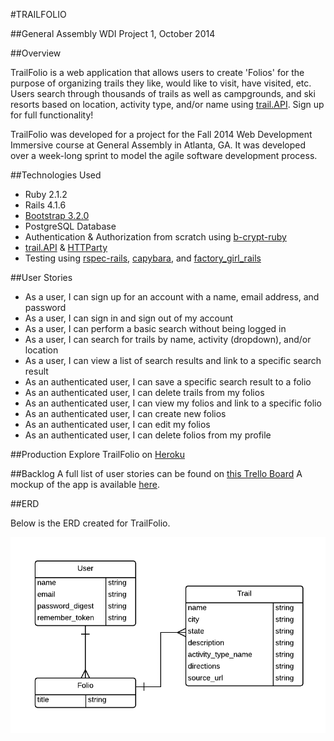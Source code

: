 #TRAILFOLIO
     

##General Assembly WDI Project 1, October 2014
<br />


##Overview

TrailFolio is a web application that allows users to create 'Folios' for the purpose of organizing trails they like, would like to visit, have visited, etc. Users search through thousands of trails as well as campgrounds, and ski resorts based on location, activity type, and/or name using [trail.API](http://www.trailapi.com/). Sign up for full functionality!

TrailFolio was developed for a project for the Fall 2014 Web Development Immersive course at General Assembly in Atlanta, GA. It was developed over a week-long sprint to model the agile software development process.

##Technologies Used
* Ruby 2.1.2
* Rails 4.1.6
* [Bootstrap 3.2.0](http://getbootstrap.com/)
* PostgreSQL Database
* Authentication & Authorization from scratch using [b-crypt-ruby](http://bcrypt-ruby.rubyforge.org/ "bcrypt-ruby")
* [trail.API](http://www.trailapi.com/) & [HTTParty](https://github.com/jnunemaker/httparty "HTTParty")
* Testing using [rspec-rails](https://github.com/rspec/rspec-rails), [capybara](https://github.com/jnicklas/capybara), and [factory_girl_rails](https://github.com/thoughtbot/factory_girl_rails)

##User Stories
* As a user, I can sign up for an account with a name, email address, and password
* As a user, I can sign in and sign out of my account
* As a user, I can perform a basic search without being logged in
* As a user, I can search for trails by name, activity (dropdown), and/or location 
* As a user, I can view a list of search results and link to a specific search result 
* As an authenticated user, I can save a specific search result to a folio
* As an authenticated user, I can delete trails from my folios
* As an authenticated user, I can view my folios and link to a specific folio
* As an authenticated user, I can create new folios
* As an authenticated user, I can edit my folios 
* As an authenticated user, I can delete folios from my profile


##Production
Explore TrailFolio on [Heroku](http://<add-name-here>.herokuapp.com/)

##Backlog
A full list of user stories can be found on [this Trello Board](https://trello.com/b/mkYdlZHB)
A mockup of the app is available [here](https://moqups.com/ashtindell/ET4dlTlH/).

##ERD

Below is the ERD created for TrailFolio.

![ERD](ERD.png)
